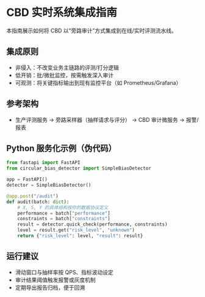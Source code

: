 # CBD 实时系统集成指南

本指南展示如何将 CBD 以“旁路审计”方式集成到在线/实时评测流水线。

## 集成原则
- 非侵入：不改变业务主链路的评测/打分逻辑
- 低开销：批/微批监控，按需触发深入审计
- 可观测：将关键指标输出到现有监控平台（如 Prometheus/Grafana）

## 参考架构
- 生产评测服务 → 旁路采样器（抽样请求与评分） → CBD 审计微服务 → 报警/报表

## Python 服务化示例（伪代码）
```python
from fastapi import FastAPI
from circular_bias_detector import SimpleBiasDetector

app = FastAPI()
detector = SimpleBiasDetector()

@app.post("/audit")
def audit(batch: dict):
    # X, S, Y 的具体结构按你的数据协议定义
    performance = batch["performance"]
    constraints = batch["constraints"]
    result = detector.quick_check(performance, constraints)
    level = result.get("risk_level", "unknown")
    return {"risk_level": level, "result": result}
```

## 运行建议
- 滑动窗口与抽样率按 QPS、指标波动设定
- 审计结果阈值触发报警或灰度机制
- 定期导出报告归档，便于回溯

